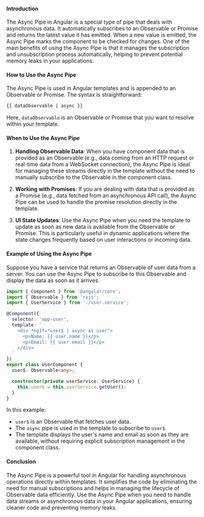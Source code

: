 

#### Introduction
The Async Pipe in Angular is a special type of pipe that deals with asynchronous data. It automatically subscribes to an Observable or Promise and returns the latest value it has emitted. When a new value is emitted, the Async Pipe marks the component to be checked for changes. One of the main benefits of using the Async Pipe is that it manages the subscription and unsubscription process automatically, helping to prevent potential memory leaks in your applications.

#### How to Use the Async Pipe
The Async Pipe is used in Angular templates and is appended to an Observable or Promise. The syntax is straightforward:

```html
{{ dataObservable | async }}
```

Here, `dataObservable` is an Observable or Promise that you want to resolve within your template.

#### When to Use the Async Pipe
1. **Handling Observable Data**: When you have component data that is provided as an Observable (e.g., data coming from an HTTP request or real-time data from a WebSocket connection), the Async Pipe is ideal for managing these streams directly in the template without the need to manually subscribe to the Observable in the component class.

2. **Working with Promises**: If you are dealing with data that is provided as a Promise (e.g., data fetched from an asynchronous API call), the Async Pipe can be used to handle the promise resolution directly in the template.

3. **UI State Updates**: Use the Async Pipe when you need the template to update as soon as new data is available from the Observable or Promise. This is particularly useful in dynamic applications where the state changes frequently based on user interactions or incoming data.

#### Example of Using the Async Pipe
Suppose you have a service that returns an Observable of user data from a server. You can use the Async Pipe to subscribe to this Observable and display the data as soon as it arrives.

```typescript
import { Component } from '@angular/core';
import { Observable } from 'rxjs';
import { UserService } from './user.service';

@Component({
  selector: 'app-user',
  template: `
    <div *ngIf="user$ | async as user">
      <p>Name: {{ user.name }}</p>
      <p>Email: {{ user.email }}</p>
    </div>
  `
})
export class UserComponent {
  user$: Observable<any>;

  constructor(private userService: UserService) {
    this.user$ = this.userService.getUser();
  }
}
```

In this example:
- `user$` is an Observable that fetches user data.
- The `async` pipe is used in the template to subscribe to `user$`.
- The template displays the user's name and email as soon as they are available, without requiring explicit subscription management in the component class.

#### Conclusion
The Async Pipe is a powerful tool in Angular for handling asynchronous operations directly within templates. It simplifies the code by eliminating the need for manual subscriptions and helps in managing the lifecycle of Observable data efficiently. Use the Async Pipe when you need to handle data streams or asynchronous data in your Angular applications, ensuring cleaner code and preventing memory leaks.